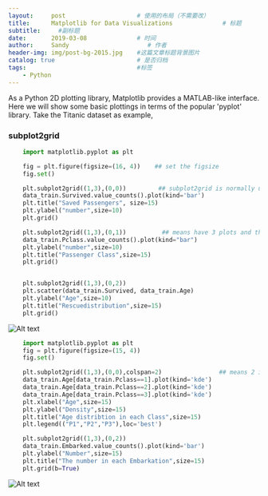 ```yaml
---
layout:     post                    # 使用的布局（不需要改）
title:      Matplotlib for Data Visualizations              # 标题 
subtitle:     #副标题
date:       2019-03-08              # 时间
author:     Sandy                      # 作者
header-img: img/post-bg-2015.jpg    #这篇文章标题背景图片
catalog: true                       # 是否归档
tags:                               #标签
    - Python
---
```


As a Python 2D plotting library, Matplotlib provides a MATLAB-like interface. Here we will show some basic plottings in terms of the popular 'pyplot' library. Take the Titanic dataset as example, 

### subplot2grid ###
```python
    import matplotlib.pyplot as plt

    fig = plt.figure(figsize=(16, 4))    ## set the figsize
    fig.set()  

    plt.subplot2grid((1,3),(0,0))         ## subplot2grid is normally used to show the plots by grids     
    data_train.Survived.value_counts().plot(kind='bar') 
    plt.title("Saved Passengers", size=15) 
    plt.ylabel("number",size=10)  
    plt.grid()

    plt.subplot2grid((1,3),(0,1))          ## means have 3 plots and this is the second one
    data_train.Pclass.value_counts().plot(kind="bar")
    plt.ylabel("number",size=10)
    plt.title("Passenger Class",size=15)
    plt.grid()


    plt.subplot2grid((1,3),(0,2))
    plt.scatter(data_train.Survived, data_train.Age)
    plt.ylabel("Age",size=10)                         
    plt.title("Rescuedistribution",size=15)
    plt.grid()
```

![Alt text](https://oi1126.photobucket.com/albums/l608/zhl/passenger%20info_01_zpsdu1y1xyh.jpg)


```python
    import matplotlib.pyplot as plt
    fig = plt.figure(figsize=(15, 4))
    fig.set() 

    plt.subplot2grid((1,3),(0,0),colspan=2)                ## means 2 images in total, and the first one takes 2 spaces
    data_train.Age[data_train.Pclass==1].plot(kind='kde')
    data_train.Age[data_train.Pclass==2].plot(kind='kde')
    data_train.Age[data_train.Pclass==3].plot(kind='kde')
    plt.xlabel("Age",size=15)
    plt.ylabel("Density",size=15)
    plt.title("Age distribtion in each Class",size=15)
    plt.legend(("P1","P2","P3"),loc='best')

    plt.subplot2grid((1,3),(0,2))
    data_train.Embarked.value_counts().plot(kind='bar')
    plt.ylabel("Number",size=15)
    plt.title("The number in each Embarkation",size=15)
    plt.grid(b=True)
```

![Alt text](https://oi1126.photobucket.com/albums/l608/zhl/passenger%20info_02_zps6gn6jfsx.jpg)
